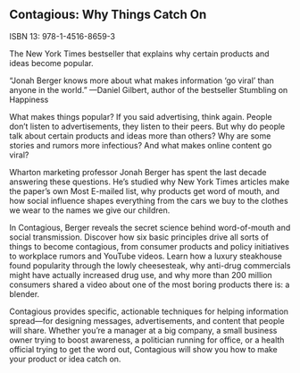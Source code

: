 ## Contagious: Why Things Catch On
ISBN 13: 978-1-4516-8659-3

The New York Times bestseller that explains why certain products and ideas become popular.

“Jonah Berger knows more about what makes information ‘go viral’ than anyone in the world.” —Daniel Gilbert, author of the bestseller Stumbling on Happiness

What makes things popular? If you said advertising, think again. People don’t listen to advertisements, they listen to their peers. But why do people talk about certain products and ideas more than others? Why are some stories and rumors more infectious? And what makes online content go viral?

Wharton marketing professor Jonah Berger has spent the last decade answering these questions. He’s studied why New York Times articles make the paper’s own Most E-mailed list, why products get word of mouth, and how social influence shapes everything from the cars we buy to the clothes we wear to the names we give our children.

In Contagious, Berger reveals the secret science behind word-of-mouth and social transmission. Discover how six basic principles drive all sorts of things to become contagious, from consumer products and policy initiatives to workplace rumors and YouTube videos. Learn how a luxury steakhouse found popularity through the lowly cheesesteak, why anti-drug commercials might have actually increased drug use, and why more than 200 million consumers shared a video about one of the most boring products there is: a blender.

Contagious provides specific, actionable techniques for helping information spread—for designing messages, advertisements, and content that people will share. Whether you’re a manager at a big company, a small business owner trying to boost awareness, a politician running for office, or a health official trying to get the word out, Contagious will show you how to make your product or idea catch on.